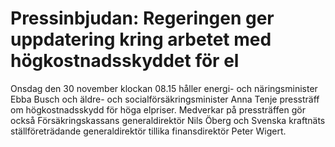 # Pressinbjudan: Regeringen ger uppdatering kring arbetet med högkostnadsskyddet för el

Onsdag den 30 november klockan 08.15 håller energi- och näringsminister Ebba Busch och äldre- och socialförsäkringsminister Anna Tenje pressträff om högkostnadsskydd för höga elpriser. Medverkar på pressträffen gör också Försäkringskassans generaldirektör Nils Öberg och Svenska kraftnäts ställföreträdande generaldirektör tillika finansdirektör Peter Wigert.
